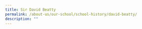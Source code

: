 ```yaml
---
title: Sir David Beatty
permalink: /about-us/our-school/school-history/david-beatty/
description: ""
---
```

